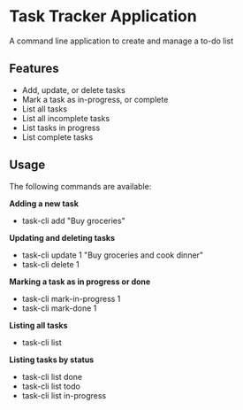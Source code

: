 # Task Tracker Application
A command line application to create and manage a to-do list
## Features
<ul>
	<li>Add, update, or delete tasks</li>
	<li>Mark a task as in-progress, or complete</li>
	<li>List all tasks</li>
	<li>List all incomplete tasks</li>
	<li>List tasks in progress</li>
	<li>List complete tasks</li>
</ul>

## Usage
The following commands are available:

**Adding a new task**
<ul>
	<li>task-cli add "Buy groceries"</li>
	
</ul>

**Updating and deleting tasks** 
<ul>
	<li>task-cli update 1 "Buy groceries and cook dinner"</li>
	<li>task-cli delete 1</li>
	
</ul>

**Marking a task as in progress or done**
<ul>
	<li>task-cli mark-in-progress 1</li>
	<li>task-cli mark-done 1</li>
	
</ul>


**Listing all tasks**
<ul>
	<li>task-cli list</li>
	
</ul>



**Listing tasks by status**
<ul>
	<li>task-cli list done</li>
	<li>task-cli list todo</li>
	<li>task-cli list in-progress</li>
	
</ul>

